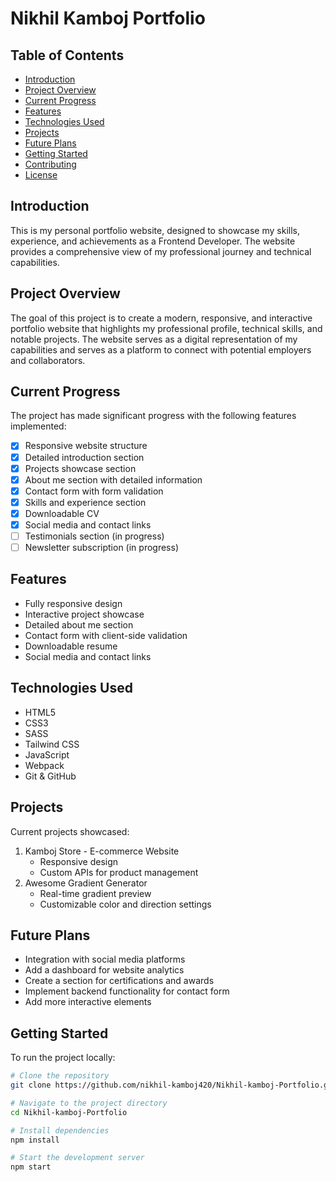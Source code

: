 # Nikhil Kamboj Portfolio

## Table of Contents

- [Introduction](#introduction)
- [Project Overview](#project-overview)
- [Current Progress](#current-progress)
- [Features](#features)
- [Technologies Used](#technologies-used)
- [Projects](#projects)
- [Future Plans](#future-plans)
- [Getting Started](#getting-started)
- [Contributing](#contributing)
- [License](#license)

## Introduction

This is my personal portfolio website, designed to showcase my skills, experience, and achievements as a Frontend Developer. The website provides a comprehensive view of my professional journey and technical capabilities.

## Project Overview

The goal of this project is to create a modern, responsive, and interactive portfolio website that highlights my professional profile, technical skills, and notable projects. The website serves as a digital representation of my capabilities and serves as a platform to connect with potential employers and collaborators.

## Current Progress

The project has made significant progress with the following features implemented:

- [x] Responsive website structure
- [x] Detailed introduction section
- [x] Projects showcase section
- [x] About me section with detailed information
- [x] Contact form with form validation
- [x] Skills and experience section
- [x] Downloadable CV
- [x] Social media and contact links
- [ ] Testimonials section (in progress)
- [ ] Newsletter subscription (in progress)

## Features

- Fully responsive design
- Interactive project showcase
- Detailed about me section
- Contact form with client-side validation
- Downloadable resume
- Social media and contact links

## Technologies Used

- HTML5
- CSS3
- SASS
- Tailwind CSS
- JavaScript
- Webpack
- Git & GitHub

## Projects

Current projects showcased:

1. Kamboj Store - E-commerce Website
   - Responsive design
   - Custom APIs for product management
2. Awesome Gradient Generator
   - Real-time gradient preview
   - Customizable color and direction settings

## Future Plans

- Integration with social media platforms
- Add a dashboard for website analytics
- Create a section for certifications and awards
- Implement backend functionality for contact form
- Add more interactive elements

## Getting Started

To run the project locally:

```bash
# Clone the repository
git clone https://github.com/nikhil-kamboj420/Nikhil-kamboj-Portfolio.git

# Navigate to the project directory
cd Nikhil-kamboj-Portfolio

# Install dependencies
npm install

# Start the development server
npm start
```
